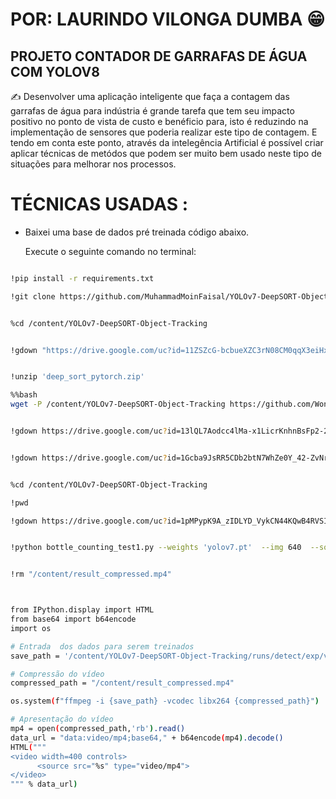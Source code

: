 # POR: LAURINDO VILONGA DUMBA  😁




## PROJETO CONTADOR DE GARRAFAS DE ÁGUA COM YOLOV8




✍ Desenvolver uma aplicação inteligente que faça a contagem das garrafas de água para indústria é grande tarefa que tem seu impacto positivo no ponto de vista de custo e benéficio para, isto é reduzindo na implementação de sensores que poderia realizar este tipo de  contagem.
E tendo em conta este ponto, através da intelegência Artificial é possível criar aplicar técnicas de metódos que podem ser muito bem usado neste tipo de situações para melhorar nos processos.

#
# TÉCNICAS USADAS :
- Baixei uma base de dados pré treinada código abaixo.
  


  Execute o seguinte comando no terminal:

```bash

!pip install -r requirements.txt

!git clone https://github.com/MuhammadMoinFaisal/YOLOv7-DeepSORT-Object-Tracking.git


%cd /content/YOLOv7-DeepSORT-Object-Tracking


!gdown "https://drive.google.com/uc?id=11ZSZcG-bcbueXZC3rN08CM0qqX3eiHxf&confirm=t"


!unzip 'deep_sort_pytorch.zip'

%%bash
wget -P /content/YOLOv7-DeepSORT-Object-Tracking https://github.com/WongKinYiu/yolov7/releases/download/v0.1/yolov7.pt


!gdown https://drive.google.com/uc?id=13lQL7Aodcc4lMa-x1LicrKnhnBsFp2-2


!gdown https://drive.google.com/uc?id=1Gcba9JsRR5CDb2btN7WhZe0Y_42-ZvNr


%cd /content/YOLOv7-DeepSORT-Object-Tracking

!pwd

!gdown https://drive.google.com/uc?id=1pMPypK9A_zIDLYD_VykCN44KQwB4RVSI


!python bottle_counting_test1.py --weights 'yolov7.pt'  --img 640  --source video3.mp4  --classes 39 --conf 0.25


!rm "/content/result_compressed.mp4"



from IPython.display import HTML
from base64 import b64encode
import os

# Entrada  dos dados para serem treinados
save_path = '/content/YOLOv7-DeepSORT-Object-Tracking/runs/detect/exp/video3.mp4'

# Compressão do vídeo
compressed_path = "/content/result_compressed.mp4"

os.system(f"ffmpeg -i {save_path} -vcodec libx264 {compressed_path}")

# Apresentação do vídeo
mp4 = open(compressed_path,'rb').read()
data_url = "data:video/mp4;base64," + b64encode(mp4).decode()
HTML("""
<video width=400 controls>
      <source src="%s" type="video/mp4">
</video>
""" % data_url)


